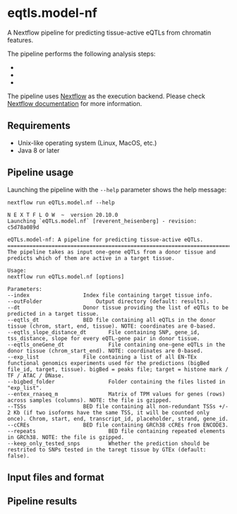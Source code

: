 # eqtls.model-nf

A Nextflow pipeline for predicting tissue-active eQTLs from chromatin features.

The pipeline performs the following analysis steps:

*
*
*

The pipeline uses [Nextflow](http://www.nextflow.io) as the execution backend. Please check [Nextflow documentation](http://www.nextflow.io/docs/latest/index.html) for more information.

## Requirements

- Unix-like operating system (Linux, MacOS, etc.)
- Java 8 or later 

## Pipeline usage

Launching the pipeline with the `--help` parameter shows the help message:

```
nextflow run eQTLs.model.nf --help
```

```
N E X T F L O W  ~  version 20.10.0
Launching `eQTLs.model.nf` [reverent_heisenberg] - revision: c5d78a089d

eQTLs.model-nf: A pipeline for predicting tissue-active eQTLs.
==============================================================================================
The pipeline takes as input one-gene eQTLs from a donor tissue and predicts which of them are active in a target tissue.

Usage:
nextflow run eQTLs.model.nf [options]

Parameters:
--index			    	Index file containing target tissue info.
--outFolder	            	Output directory (default: results).
--dt			    	Donor tissue providing the list of eQTLs to be predicted in a target tissue.
--eqtls_dt		    	BED file containing all eQTLs in the donor tissue (chrom, start, end, tissue). NOTE: coordinates are 0-based.
--eqtls_slope_distance_dt    	File containing SNP, gene_id, tss_distance, slope for every eQTL-gene pair in donor tissue.
--eqtls_oneGene_dt           	File containing one-gene eQTLs in the donor tissue (chrom_start_end). NOTE: coordinates are 0-based.
--exp_list		    	File containing a list of all EN-TEx functional genomics experiments used for the predictions (bigBed file_id, target, tissue). bigBed = peaks file; target = histone mark / TF / ATAC / DNase.
--bigbed_folder              	Folder containing the files listed in "exp_list".
--entex_rnaseq_m             	Matrix of TPM values for genes (rows) across samples (columns). NOTE: the file is gzipped.
--TSSs			    	BED file containing all non-redundant TSSs +/- 2 Kb (if two isoforms have the same TSS, it will be counted only once). Chrom, start, end, transcript_id, placeholder, strand, gene_id.
--cCREs			    	BED file containing GRCh38 cCREs from ENCODE3.
--repeats             	    	BED file containing repeated elements in GRCh38. NOTE: the file is gzipped.
--keep_only_tested_snps      	Whether the prediction should be restrited to SNPs tested in the taregt tissue by GTEx (default: false).
```

## Input files and format


## Pipeline results
